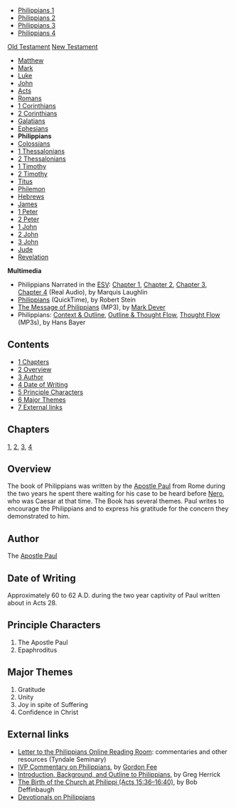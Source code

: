-   [Philippians 1](Philippians_1 "Philippians 1")
-   [Philippians 2](Philippians_2 "Philippians 2")
-   [Philippians 3](Philippians_3 "Philippians 3")
-   [Philippians 4](Philippians_4 "Philippians 4")

[Old Testament](Old_Testament "Old Testament")
[New Testament](New_Testament "New Testament")
-   [Matthew](Gospel_of_Matthew "Gospel of Matthew")
-   [Mark](Gospel_of_Mark "Gospel of Mark")
-   [Luke](Gospel_of_Luke "Gospel of Luke")
-   [John](Gospel_of_John "Gospel of John")
-   [Acts](Acts_of_the_Apostles "Acts of the Apostles")
-   [Romans](Epistle_to_the_Romans "Epistle to the Romans")
-   [1 Corinthians](First_Epistle_to_the_Corinthians "First Epistle to the Corinthians")
-   [2 Corinthians](Second_Epistle_to_the_Corinthians "Second Epistle to the Corinthians")
-   [Galatians](Epistle_to_the_Galatians "Epistle to the Galatians")
-   [Ephesians](Epistle_to_the_Ephesians "Epistle to the Ephesians")
-   **Philippians**
-   [Colossians](Epistle_to_the_Colossians "Epistle to the Colossians")
-   [1 Thessalonians](First_Epistle_to_the_Thessalonians "First Epistle to the Thessalonians")
-   [2 Thessalonians](Second_Epistle_to_the_Thessalonians "Second Epistle to the Thessalonians")
-   [1 Timothy](First_Epistle_to_Timothy "First Epistle to Timothy")
-   [2 Timothy](Second_Epistle_to_Timothy "Second Epistle to Timothy")
-   [Titus](Epistle_to_Titus "Epistle to Titus")
-   [Philemon](Epistle_to_Philemon "Epistle to Philemon")
-   [Hebrews](Epistle_to_the_Hebrews "Epistle to the Hebrews")
-   [James](Epistle_of_James "Epistle of James")
-   [1 Peter](First_Epistle_of_Peter "First Epistle of Peter")
-   [2 Peter](Second_Epistle_of_Peter "Second Epistle of Peter")
-   [1 John](First_Epistle_of_John "First Epistle of John")
-   [2 John](Second_Epistle_of_John "Second Epistle of John")
-   [3 John](Third_Epistle_of_John "Third Epistle of John")
-   [Jude](Epistle_of_Jude "Epistle of Jude")
-   [Revelation](Book_of_Revelation "Book of Revelation")

**Multimedia**

-   Philippians Narrated in the [ESV](ESV "ESV"):
    [Chapter 1](http://www.gnpcb.org/esv/share/audio/smil.php?passage=Philippians+1),
    [Chapter 2](http://www.gnpcb.org/esv/share/audio/smil.php?passage=Philippians+2),
    [Chapter 3](http://www.gnpcb.org/esv/share/audio/smil.php?passage=Philippians+3),
    [Chapter 4](http://www.gnpcb.org/esv/share/audio/smil.php?passage=Philippians+4)
    (Real Audio), by Marquis Laughlin
-   [Philippians](http://biblicaltraining.org/audio/NT502/nt2_stein_33.mov)
    (QuickTime), by Robert Stein
-   [The Message of Philippians](http://dl.salemweb.net/?mg=87C83B5F-9DB9-4455-A6CC-364A75D2ED9EHumility:)
    (MP3), by [Mark Dever](Mark_Dever "Mark Dever")
-   Philippians:
    [Context & Outline](http://covenantseminary.inmotionhosting.com/NT230_Lecture_27.mp3),
    [Outline & Thought Flow](http://covenantseminary.inmotionhosting.com/NT230_Lecture_28.mp3),
    [Thought Flow](http://covenantseminary.inmotionhosting.com/NT230_Lecture_29.mp3)
    (MP3s), by Hans Bayer

## Contents

-   [1 Chapters](#Chapters)
-   [2 Overview](#Overview)
-   [3 Author](#Author)
-   [4 Date of Writing](#Date_of_Writing)
-   [5 Principle Characters](#Principle_Characters)
-   [6 Major Themes](#Major_Themes)
-   [7 External links](#External_links)

## Chapters

[1](Philippians_1 "Philippians 1"),
[2](Philippians_2 "Philippians 2"),
[3](Philippians_3 "Philippians 3"),
[4](Philippians_4 "Philippians 4")

## Overview

The book of Philippians was written by the
[Apostle Paul](Paul "Paul") from Rome during the two years he spent
there waiting for his case to be heard before [Nero](Nero "Nero"),
who was Caesar at that time. The Book has several themes. Paul
writes to encourage the Philippians and to express his gratitude
for the concern they demonstrated to him.

## Author

The [Apostle Paul](Paul "Paul")

## Date of Writing

Approximately 60 to 62 A.D. during the two year captivity of Paul
written about in Acts 28.

## Principle Characters

1.  The Apostle Paul
2.  Epaphroditus

## Major Themes

1.  Gratitude
2.  Unity
3.  Joy in spite of Suffering
4.  Confidence in Christ

## External links

-   [Letter to the Philippians Online Reading Room](http://www.tyndale.ca/seminary/mtsmodular/reading-rooms/newt/philippians):
    commentaries and other resources (Tyndale Seminary)
-   [IVP Commentary on Philippians](http://www.biblegateway.com/resources/commentaries/index.php?action=getBookSections&cid=8&source=),
    by [Gordon Fee](Gordon_Fee "Gordon Fee")
-   [Introduction, Background, and Outline to Philippians](http://bible.org/page.asp?page_id=1429),
    by Greg Herrick
-   [The Birth of the Church at Philippi (Acts 15:36–16:40)](http://bible.org/page.asp?page_id=1463),
    by Bob Deffinbaugh
-   [Devotionals on Philippians](http://www.agodwardlife.com/Philippians/philippians112.html)



